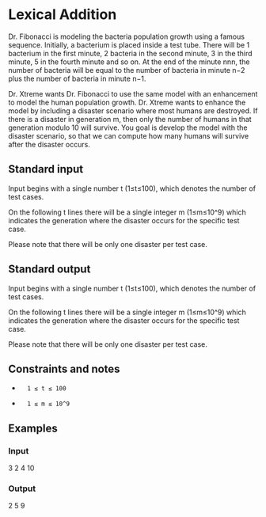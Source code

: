 # Lexical Addition

Dr. Fibonacci is modeling the bacteria population growth using a famous sequence. Initially, a bacterium is placed inside a test tube. There will be 1 bacterium in the first minute, 2 bacteria in the second minute, 3 in the third minute, 5 in the fourth minute and so on. At the end of the minute nnn, the number of bacteria will be equal to the number of bacteria in minute n−2 plus the number of bacteria in minute n−1.

Dr. Xtreme wants Dr. Fibonacci to use the same model with an enhancement to model the human population growth. Dr. Xtreme wants to enhance the model by including a disaster scenario where most humans are destroyed. If there is a disaster in generation m, then only the number of humans in that generation modulo 10 will survive. You goal is develop the model with the disaster scenario, so that we can compute how many humans will survive after the disaster occurs. 
## Standard input

Input begins with a single number t (1≤t≤100), which denotes the number of test cases.

On the following t lines there will be a single integer m (1≤m≤10^9) which indicates the generation where the disaster occurs for the specific test case.

Please note that there will be only one disaster per test case.
## Standard output

Input begins with a single number t (1≤t≤100), which denotes the number of test cases.

On the following t lines there will be a single integer m (1≤m≤10^9) which indicates the generation where the disaster occurs for the specific test case.

Please note that there will be only one disaster per test case. 
##  Constraints and notes
*       1 ≤ t ≤ 100
*       1 ≤ m ≤ 10^9 

##  Examples

###  Input

3
2
4
10

###  Output

2
5
9


